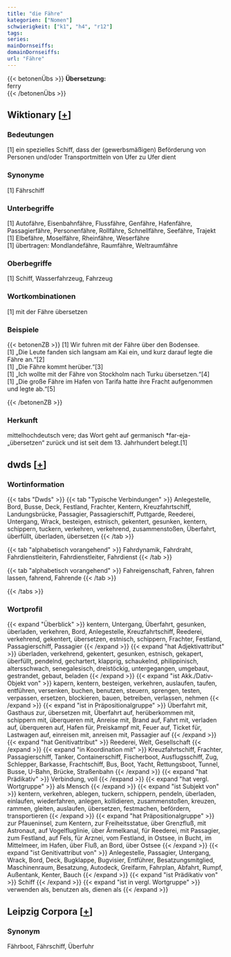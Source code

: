 ```yaml
---
title: "die Fähre"
kategorien: ["Nomen"]
schwierigkeit: ["k1", "h4", "r12"]
tags:
series:
mainDornseiffs:
domainDornseiffs:
url: "Fähre"
---
```


{{< betonenÜbs >}}
**Übersetzung:**  
ferry  
{{< /betonenÜbs >}}

## Wiktionary [[+](https://de.wiktionary.org/wiki/Fähre)]

### Bedeutungen
[1] ein spezielles Schiff, dass der (gewerbsmäßigen) Beförderung von Personen und/oder Transportmitteln von Ufer zu Ufer dient  

### Synonyme
[1] Fährschiff  

### Unterbegriffe
[1] Autofähre, Eisenbahnfähre, Flussfähre, Genfähre, Hafenfähre, Passagierfähre, Personenfähre, Rollfähre, Schnellfähre, Seefähre, Trajekt  
[1] Elbefähre, Moselfähre, Rheinfähre, Weserfähre  
[1] übertragen: Mondlandefähre, Raumfähre, Weltraumfähre  

### Oberbegriffe
[1] Schiff, Wasserfahrzeug, Fahrzeug  

### Wortkombinationen
[1] mit der Fähre übersetzen  

### Beispiele
{{< betonenZB >}}
[1] Wir fuhren mit der Fähre über den Bodensee.  
[1] „Die Leute fanden sich langsam am Kai ein, und kurz darauf legte die Fähre an.“[2]  
[1] „Die Fähre kommt herüber.“[3]  
[1] „Ich wollte mit der Fähre von Stockholm nach Turku übersetzen.“[4]  
[1] „Die große Fähre im Hafen von Tarifa hatte ihre Fracht aufgenommen und legte ab.“[5]  

{{< /betonenZB >}}
### Herkunft
mittelhochdeutsch vere; das Wort geht auf germanisch *far-eja- „übersetzen“ zurück und ist seit dem 13. Jahrhundert belegt.[1]  



## dwds [[+](https://www.dwds.de/wb/Fähre)]

### Wortinformation
{{< tabs "Dwds" >}}
{{< tab "Typische Verbindungen" >}}
Anlegestelle, Bord, Busse, Deck, Festland, Frachter, Kentern, Kreuzfahrtschiff, Landungsbrücke, Passagier, Passagierschiff, Puttgarde, Reederei, Untergang, Wrack, besteigen, estnisch, gekentert, gesunken, kentern, schippern, tuckern, verkehren, verkehrend, zusammenstoßen, Überfahrt, überfüllt, überladen, übersetzen
{{< /tab >}}

{{< tab "alphabetisch vorangehend" >}}
Fahrdynamik, Fahrdraht, Fahrdienstleiterin, Fahrdienstleiter, Fahrdienst
{{< /tab >}}

{{< tab "alphabetisch vorangehend" >}}
Fahreigenschaft, Fahren, fahren lassen, fahrend, Fahrende
{{< /tab >}}

{{< /tabs >}}

### Wortprofil
{{< expand "Überblick" >}} kentern, Untergang, Überfahrt, gesunken, überladen, verkehren, Bord, Anlegestelle, Kreuzfahrtschiff, Reederei, verkehrend, gekentert, übersetzen, estnisch, schippern, Frachter, Festland, Passagierschiff, Passagier {{< /expand >}}
{{< expand "hat Adjektivattribut" >}} überladen, verkehrend, gekentert, gesunken, estnisch, gekapert, überfüllt, pendelnd, gechartert, klapprig, schaukelnd, philippinisch, altersschwach, senegalesisch, dreistöckig, untergegangen, umgebaut, gestrandet, gebaut, beladen {{< /expand >}}
{{< expand "ist Akk./Dativ-Objekt von" >}} kapern, kentern, besteigen, verkehren, auslaufen, taufen, entführen, versenken, buchen, benutzen, steuern, sprengen, testen, verpassen, ersetzen, blockieren, bauen, betreiben, verlassen, nehmen {{< /expand >}}
{{< expand "ist in Präpositionalgruppe" >}} Überfahrt mit, Gasthaus zur, übersetzen mit, Überfahrt auf, herüberkommen mit, schippern mit, überqueren mit, Anreise mit, Brand auf, Fahrt mit, verladen auf, überqueren auf, Hafen für, Preiskampf mit, Feuer auf, Ticket für, Lastwagen auf, einreisen mit, anreisen mit, Passagier auf {{< /expand >}}
{{< expand "hat Genitivattribut" >}} Reederei, Welt, Gesellschaft {{< /expand >}}
{{< expand "in Koordination mit" >}} Kreuzfahrtschiff, Frachter, Passagierschiff, Tanker, Containerschiff, Fischerboot, Ausflugsschiff, Zug, Schlepper, Barkasse, Frachtschiff, Bus, Boot, Yacht, Rettungsboot, Tunnel, Busse, U-Bahn, Brücke, Straßenbahn {{< /expand >}}
{{< expand "hat Prädikativ" >}} Verbindung, voll {{< /expand >}}
{{< expand "hat vergl. Wortgruppe" >}} als Mensch {{< /expand >}}
{{< expand "ist Subjekt von" >}} kentern, verkehren, ablegen, tuckern, schippern, pendeln, überladen, einlaufen, wiederfahren, anlegen, kollidieren, zusammenstoßen, kreuzen, rammen, gleiten, auslaufen, übersetzen, festmachen, befördern, transportieren {{< /expand >}}
{{< expand "hat Präpositionalgruppe" >}} zur Pfaueninsel, zum Kentern, zur Freiheitsstatue, über Grenzfluß, mit Astronaut, auf Vogelfluglinie, über Ärmelkanal, für Reederei, mit Passagier, zum Festland, auf Fels, für Arznei, vom Festland, in Ostsee, in Bucht, im Mittelmeer, im Hafen, über Fluß, an Bord, über Ostsee {{< /expand >}}
{{< expand "ist Genitivattribut von" >}} Anlegestelle, Passagier, Untergang, Wrack, Bord, Deck, Bugklappe, Bugvisier, Entführer, Besatzungsmitglied, Maschinenraum, Besatzung, Autodeck, Greifarm, Fahrplan, Abfahrt, Rumpf, Außentank, Kenter, Bauch {{< /expand >}}
{{< expand "ist Prädikativ von" >}} Schiff {{< /expand >}}
{{< expand "ist in vergl. Wortgruppe" >}} verwenden als, benutzen als, dienen als {{< /expand >}}

## Leipzig Corpora [[+](https://corpora.uni-leipzig.de/en/res?word=Fähre&corpusId=deu_newscrawl-public_2018)]


### Synonym
Fährboot, Fährschiff, Überfuhr

